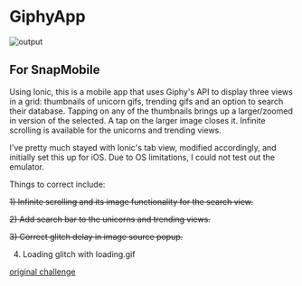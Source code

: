 # GiphyApp

![output](https://raw.github.com/villanuv/giphy-app/master/screens.jpg)

## For SnapMobile

Using Ionic, this is a mobile app that uses Giphy's API to display three views in a grid: thumbnails of unicorn gifs, trending gifs and an option to search their database. Tapping on any of the thumbnails brings up a larger/zoomed in version of the selected. A tap on the larger image closes it. Infinite scrolling is available for the unicorns and trending views.

I've pretty much stayed with Ionic's tab view, modified accordingly, and initially set this up for iOS. Due to OS limitations, I could not test out the emulator.

Things to correct include:

~~1) Infinite scrolling and its image functionality for the search view.~~

~~2) Add search bar to the unicorns and trending views.~~

~~3) Correct glitch delay in image source popup.~~

4) Loading glitch with loading.gif


[original challenge](https://github.com/SnapMobileIO/all-the-unicorns)